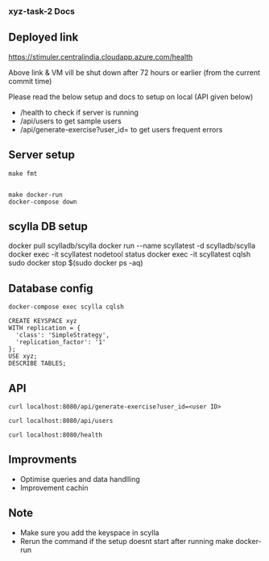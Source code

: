 ### xyz-task-2 Docs

## Deployed link
https://stimuler.centralindia.cloudapp.azure.com/health

Above link & VM vill be shut down after 72 hours or earlier (from the current commit time)

Please read the below setup and docs to setup on local (API given below)

- /health to check if server is running
- /api/users to get sample users
- /api/generate-exercise?user_id=<user ID> to get users frequent errors


## Server setup

```
make fmt


make docker-run
docker-compose down
```

## scylla DB setup

docker pull scylladb/scylla
docker run --name scyllatest -d scylladb/scylla
docker exec -it scyllatest nodetool status
docker exec -it scyllatest cqlsh
sudo docker stop $(sudo docker ps -aq)

## Database config
```
docker-compose exec scylla cqlsh

CREATE KEYSPACE xyz
WITH replication = {
  'class': 'SimpleStrategy',
  'replication_factor': '1'
};
USE xyz;
DESCRIBE TABLES;
```



## API

```
curl localhost:8080/api/generate-exercise?user_id=<user ID>

curl localhost:8080/api/users

curl localhost:8080/health
```


## Improvments

- Optimise queries and data handlling
- Improvement cachin

## Note

- Make sure you add the keyspace in scylla
- Rerun the command if the setup doesnt start after running make docker-run

